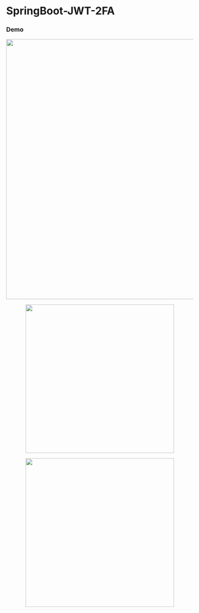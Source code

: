 # SpringBoot-JWT-2FA

### Demo

<p align="center">
  <img src="https://user-images.githubusercontent.com/15135199/107857637-1c904780-6e62-11eb-8f71-d2f59841ad73.JPG" width="700">
</p>

<p align="center">
  <img src="https://user-images.githubusercontent.com/15135199/108253659-9ee37900-718c-11eb-9a81-49f480d8c760.JPG" width="400">
</p>


<p align="center">
  <img src="https://user-images.githubusercontent.com/15135199/108620984-5bc22800-7462-11eb-9deb-158d7b3f88b5.JPG" width="400">
</p>
